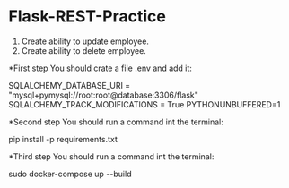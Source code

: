 # Flask-REST-Practice

1. Create ability to update employee.
2. Create ability to delete employee.

*First step
You should crate a file .env and add it:

SQLALCHEMY_DATABASE_URI = "mysql+pymysql://root:root@database:3306/flask"
SQLALCHEMY_TRACK_MODIFICATIONS = True
PYTHONUNBUFFERED=1

*Second step
You should run a command int the terminal:

pip install -p requirements.txt

*Third step
You should run a command int the terminal:

sudo docker-compose up --build





